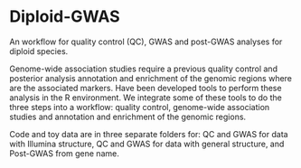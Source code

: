 # Diploid-GWAS

An workflow for quality control (QC), GWAS and post-GWAS analyses for diploid species.

Genome-wide association studies require a previous quality control and posterior analysis annotation and enrichment of the genomic regions where are the associated markers. Have been developed tools to perform these analysis in the R environment. We integrate some of these tools to do the three steps into a workflow: quality control, genome-wide association studies and annotation and enrichment of the genomic regions.

Code and toy data are in three separate folders for: QC and GWAS for data with Illumina structure, QC and GWAS for data with general structure, and Post-GWAS from gene name.
